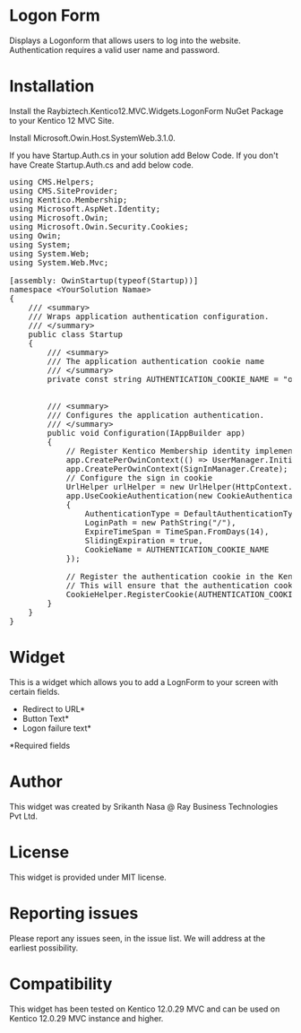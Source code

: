 # Logon Form

Displays a Logonform that allows users to log into the website. Authentication requires a valid user name and password.

# Installation

Install the Raybiztech.Kentico12.MVC.Widgets.LogonForm NuGet Package to your Kentico 12 MVC Site.

Install   Microsoft.Owin.Host.SystemWeb.3.1.0.

If you have Startup.Auth.cs in your solution add Below Code. If you don't have Create Startup.Auth.cs and add below code.

<pre>
using CMS.Helpers;
using CMS.SiteProvider;
using Kentico.Membership;
using Microsoft.AspNet.Identity;
using Microsoft.Owin;
using Microsoft.Owin.Security.Cookies;
using Owin;
using System;
using System.Web;
using System.Web.Mvc;

[assembly: OwinStartup(typeof(Startup))]
namespace &lt;YourSolution Namae&gt;
{
    /// &lt;summary&gt;
    /// Wraps application authentication configuration.
    /// &lt;/summary&gt;
    public class Startup
    {
        /// &lt;summary&gt;
        /// The application authentication cookie name
        /// &lt;/summary&gt;
        private const string AUTHENTICATION_COOKIE_NAME = "owin.authentication";


        /// &lt;summary&gt;
        /// Configures the application authentication.
        /// &lt;/summary&gt;
        public void Configuration(IAppBuilder app)
        {
            // Register Kentico Membership identity implementation
            app.CreatePerOwinContext(() => UserManager.Initialize(app, new UserManager(new UserStore(SiteContext.CurrentSiteName))));
            app.CreatePerOwinContext<SignInManager>(SignInManager.Create);
            // Configure the sign in cookie
            UrlHelper urlHelper = new UrlHelper(HttpContext.Current.Request.RequestContext);
            app.UseCookieAuthentication(new CookieAuthenticationOptions
            {
                AuthenticationType = DefaultAuthenticationTypes.ApplicationCookie,
                LoginPath = new PathString("/"),
                ExpireTimeSpan = TimeSpan.FromDays(14),
                SlidingExpiration = true,
                CookieName = AUTHENTICATION_COOKIE_NAME
            });

            // Register the authentication cookie in the Kentico application and set its cookie level.
            // This will ensure that the authentication cookie will not be removed when a user revokes the tracking consent.
            CookieHelper.RegisterCookie(AUTHENTICATION_COOKIE_NAME, CookieLevel.Essential);
        }
    }
}
</pre>
# Widget

This is a widget which allows you to add a LognForm to your screen with certain fields.
- Redirect to URL*
- Button Text*
- Logon failure text*

*Required fields


# Author

This widget was created by Srikanth Nasa @ Ray Business Technologies Pvt Ltd.

# License

This widget is provided under MIT license.

# Reporting issues

Please report any issues seen, in the issue list. We will address at the earliest possibility.

# Compatibility

This widget has been tested on Kentico 12.0.29 MVC and can be used on Kentico 12.0.29 MVC instance and higher.
